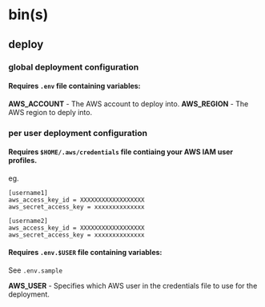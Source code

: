 
# bin(s)


## deploy

### global deployment configuration

#### Requires `.env` file containing variables:

__AWS_ACCOUNT__ - The AWS account to deploy into.
__AWS_REGION__ - The AWS region to deply into.



### per user deployment configuration 

#### Requires `$HOME/.aws/credentials` file contiaing your AWS IAM user profiles.

eg.

```
[username1]
aws_access_key_id = XXXXXXXXXXXXXXXXXX
aws_secret_access_key = xxxxxxxxxxxxxx

[username2]
aws_access_key_id = XXXXXXXXXXXXXXXXXX
aws_secret_access_key = xxxxxxxxxxxxxx 

```

#### Requires `.env.$USER` file containing variables:

See `.env.sample`

__AWS_USER__ - Specifies which AWS user in the credentials file to use for the deployment.

